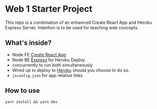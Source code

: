 # Web 1 Starter Project
This repo is a combination of an enhanced Create React App and Heroku Express Server.
Intention is to be used for teaching web concepts.

## What's inside?
* Node FE [Create React App](https://reactjs.org/docs/create-a-new-react-app.html)
* Node BE [Express](https://expressjs.com/) for Heroku Deploy
* concurrently to run both simultaneously
* Wired up to deploy to [Heroku](https://www.heroku.com/) should you choose to do so.
* `jsconfig.json` for app relative links

## How to use

```
yarn install && yarn dev
```
